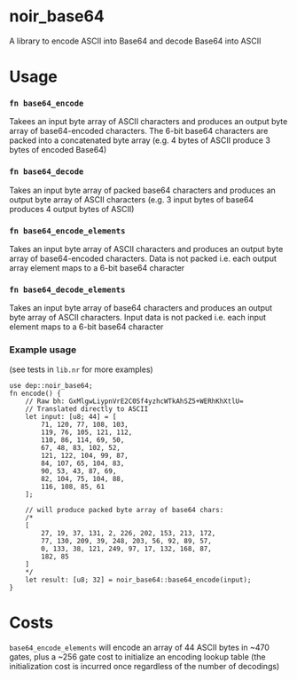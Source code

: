 # noir_base64

A library to encode ASCII into Base64 and decode Base64 into ASCII

# Usage

### `fn base64_encode`
Takees an input byte array of ASCII characters and produces an output byte array of base64-encoded characters. The 6-bit base64 characters are packed into a concatenated byte array (e.g. 4 bytes of ASCII produce 3 bytes of encoded Base64)

### `fn base64_decode`
Takes an input byte array of packed base64 characters and produces an output byte array of ASCII characters (e.g. 3 input bytes of base64 produces 4 output bytes of ASCII)

### `fn base64_encode_elements`
Takes an input byte array of ASCII characters and produces an output byte array of base64-encoded characters. Data is not packed i.e. each output array element maps to a 6-bit base64 character

### `fn base64_decode_elements`
Takes an input byte array of base64 characters and produces an output byte array of ASCII characters. Input data is not packed i.e. each input element maps to a 6-bit base64 character

### Example usage
(see tests in `lib.nr` for more examples)

```
use dep::noir_base64;
fn encode() {
    // Raw bh: GxMlgwLiypnVrE2C0Sf4yzhcWTkAhSZ5+WERhKhXtlU=
    // Translated directly to ASCII
    let input: [u8; 44] = [
        71, 120, 77, 108, 103,
        119, 76, 105, 121, 112,
        110, 86, 114, 69, 50,
        67, 48, 83, 102, 52,
        121, 122, 104, 99, 87,
        84, 107, 65, 104, 83,
        90, 53, 43, 87, 69,
        82, 104, 75, 104, 88,
        116, 108, 85, 61
    ];

    // will produce packed byte array of base64 chars:
    /*
    [
        27, 19, 37, 131, 2, 226, 202, 153, 213, 172,
        77, 130, 209, 39, 248, 203, 56, 92, 89, 57,
        0, 133, 38, 121, 249, 97, 17, 132, 168, 87,
        182, 85
    ]
    */
    let result: [u8; 32] = noir_base64::base64_encode(input);
}
```

# Costs

`base64_encode_elements` will encode an array of 44 ASCII bytes in ~470 gates, plus a ~256 gate cost to initialize an encoding lookup table (the initialization cost is incurred once regardless of the number of decodings)

